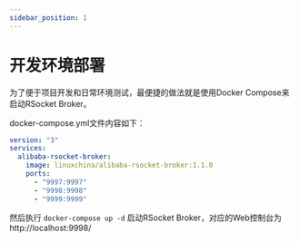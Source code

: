 ```yaml
---
sidebar_position: 1
---
```


# 开发环境部署

为了便于项目开发和日常环境测试，最便捷的做法就是使用Docker Compose来启动RSocket Broker。

docker-compose.yml文件内容如下： 

```yaml
version: "3"
services:
  alibaba-rsocket-broker:
    image: linuxchina/alibaba-rsocket-broker:1.1.0
    ports:
      - "9997:9997"
      - "9998:9998"
      - "9999:9999"
```

然后执行 `docker-compose up -d` 启动RSocket Broker，对应的Web控制台为 http://localhost:9998/
